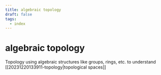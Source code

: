 ```yaml
---
title: algebraic topology
draft: false
tags:
  - index
---
```

# algebraic topology

Topology using algebraic structures like groups, rings, etc. to understand [[20231220133911-topology|topological spaces]]
